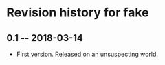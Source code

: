 # Revision history for fake

## 0.1  -- 2018-03-14

* First version. Released on an unsuspecting world.
